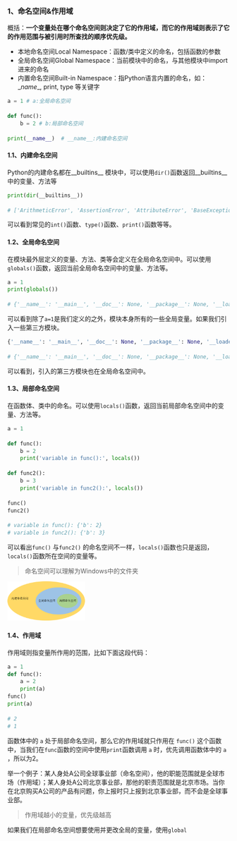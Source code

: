 ### 1、命名空间&作用域

概括：**一个变量处在哪个命名空间则决定了它的作用域，而它的作用域则表示了它的作用范围与被引用时所查找的顺序优先级。**

- 本地命名空间Local Namespace：函数/类中定义的命名，包括函数的参数
- 全局命名空间Global Namespace：当前模块中的命名，与其他模块中import进来的命名
- 内置命名空间Built-in Namespace：指Python语言内置的命名，如：\__name__, print, type 等关键字

```python
a = 1 # a:全局命名空间

def func():
    b = 2 # b:局部命名空间

print(__name__)  # __name__:内建命名空间
```

#### 1.1、内建命名空间

Python的内建命名都在\_\_builtins\_\_ 模块中，可以使用`dir()`函数返回\_\_builtins\_\_中的变量、方法等

```python
print(dir(__builtins__))

# ['ArithmeticError', 'AssertionError', 'AttributeError', 'BaseException', 'BlockingIOError', 'BrokenPipeError', 'BufferError', 'BytesWarning', 'ChildProcessError', 'ConnectionAbortedError', 'ConnectionError', 'ConnectionRefusedError', 'ConnectionResetError', 'DeprecationWarning', 'EOFError', 'Ellipsis', 'EnvironmentError', 'Exception', 'False', 'FileExistsError', 'FileNotFoundError', 'FloatingPointError', 'FutureWarning', 'GeneratorExit', 'IOError', 'ImportError', 'ImportWarning', 'IndentationError', 'IndexError', 'InterruptedError', 'IsADirectoryError', 'KeyError', 'KeyboardInterrupt', 'LookupError', 'MemoryError', 'ModuleNotFoundError', 'NameError', 'None', 'NotADirectoryError', 'NotImplemented', 'NotImplementedError', 'OSError', 'OverflowError', 'PendingDeprecationWarning', 'PermissionError', 'ProcessLookupError', 'RecursionError', 'ReferenceError', 'ResourceWarning', 'RuntimeError', 'RuntimeWarning', 'StopAsyncIteration', 'StopIteration', 'SyntaxError', 'SyntaxWarning', 'SystemError', 'SystemExit', 'TabError', 'TimeoutError', 'True', 'TypeError', 'UnboundLocalError', 'UnicodeDecodeError', 'UnicodeEncodeError', 'UnicodeError', 'UnicodeTranslateError', 'UnicodeWarning', 'UserWarning', 'ValueError', 'Warning', 'WindowsError', 'ZeroDivisionError', '__build_class__', '__debug__', '__doc__', '__import__', '__loader__', '__name__', '__package__', '__spec__', 'abs', 'all', 'any', 'ascii', 'bin', 'bool', 'breakpoint', 'bytearray', 'bytes', 'callable', 'chr', 'classmethod', 'compile', 'complex', 'copyright', 'credits', 'delattr', 'dict', 'dir', 'divmod', 'enumerate', 'eval', 'exec', 'exit', 'filter', 'float', 'format', 'frozenset', 'getattr', 'globals', 'hasattr', 'hash', 'help', 'hex', 'id', 'input', 'int', 'isinstance', 'issubclass', 'iter', 'len', 'license', 'list', 'locals', 'map', 'max', 'memoryview', 'min', 'next', 'object', 'oct', 'open', 'ord', 'pow', 'print', 'property', 'quit', 'range', 'repr', 'reversed', 'round', 'set', 'setattr', 'slice', 'sorted', 'staticmethod', 'str', 'sum', 'super', 'tuple', 'type', 'vars', 'zip']
```

可以看到常见的`int()`函数、`type()`函数、`print()`函数等等。

#### 1.2、全局命名空间

在模块最外层定义的变量、方法、类等会定义在全局命名空间中。可以使用`globals()`函数，返回当前全局命名空间中的变量、方法等。

```python
a = 1
print(globals())

# {'__name__': '__main__', '__doc__': None, '__package__': None, '__loader__': <_frozen_importlib_external.SourceFileLoader object at 0x0000024D188DD4C0>, '__spec__': None, '__annotations__': {}, '__builtins__': <module 'builtins' (built-in)>, '__file__': 'D:/PythonCode/testcode/test.py', '__cached__': None, 'a': 1}

```

可以看到除了`a=1`是我们定义的之外，模块本身所有的一些全局变量。如果我们引入一些第三方模块。

```python
{'__name__': '__main__', '__doc__': None, '__package__': None, '__loader__': <_frozen_importlib_external.SourceFileLoader object at 0x0000027E2333D4C0>, '__spec__': None, '__annotations__': {}, '__builtins__': <module 'builtins' (built-in)>, '__file__': 'D:/PythonCode/testcode/test.py', '__cached__': None, 'math': <module 'math' (built-in)>, 'a': 1}

# {'__name__': '__main__', '__doc__': None, '__package__': None, '__loader__': <_frozen_importlib_external.SourceFileLoader object at 0x0000027E2333D4C0>, '__spec__': None, '__annotations__': {}, '__builtins__': <module 'builtins' (built-in)>, '__file__': 'D:/PythonCode/testcode/test.py', '__cached__': None, 'math': <module 'math' (built-in)>, 'a': 1}
```

可以看到，引入的第三方模块也在全局命名空间中。

#### 1.3、局部命名空间

在函数体、类中的命名。可以使用`locals()`函数，返回当前局部命名空间中的变量、方法等。

```python
a = 1

def func():
    b = 2
    print('variable in func():', locals())

def func2():
    b = 3
    print('variable in func2():', locals())

func()
func2()

# variable in func(): {'b': 2}
# variable in func2(): {'b': 3}
```

可以看出`func()` 与`func2()` 的命名空间不一样，`locals()`函数也只是返回，`locals()`函数所在空间的变量等。

> 命名空间可以理解为Windows中的文件夹

<img src='figs/namespace.png' width=35%>

#### 1.4、作用域

作用域则指变量所作用的范围，比如下面这段代码：

```python
a = 1 
def func():
    a = 2
    print(a)
func()
print(a)

# 2
# 1
```

函数体中的 `a` 处于局部命名空间，那么它的作用域就只作用在 `func()` 这个函数中，当我们在`func`函数的空间中使用`print`函数调用 `a` 时，优先调用函数体中的 `a` ，所以为2。

举一个例子：某人身处A公司全球事业部（命名空间），他的职能范围就是全球市场（作用域）；某人身处A公司北京事业部，那他的职责范围就是北京市场。当你在北京购买A公司的产品有问题，你上报时只上报到北京事业部，而不会是全球事业部。

> 作用域越小的变量，优先级越高

如果我们在局部命名空间想要使用并更改全局的变量，使用`global`

